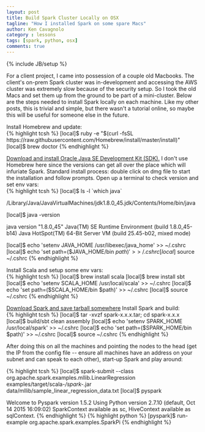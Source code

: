 ```yaml
---
layout: post
title: Build Spark Cluster Locally on OSX
tagline: "How I installed Spark on some spare Macs"
author: Ken Cavagnolo
category : lessons
tags: [spark, python, osx]
comments: true
---
```


{% include JB/setup %}

<div class="blurb">

<p>For a client project, I came into possession of a couple old
Macbooks. The client's on-prem Spark cluster was in-development and
accessing the AWS cluster was extremely slow because of the security
setup. So I took the old Macs and set them up from the ground to be
part of a mini-cluster. Below are the steps needed to install Spark
locally on each machine. Like my other posts, this is trivial and
simple, but there wasn't a tutorial online, so maybe this will be
useful for someone else in the future.</p>

<p>Install Homebrew and update:
<br>
{% highlight tcsh %}
[local]$ ruby -e "$(curl -fsSL https://raw.githubusercontent.com/Homebrew/install/master/install)"
[local]$ brew doctor
{% endhighlight %}
</p>

<p><a
href="http://www.oracle.com/technetwork/java/javase/downloads/index.html"
target="_blank">Download and install Oracle Java SE Development Kit
(SDK).</a> I don't use Homebrew here since the versions can get all
over the place which will infuriate Spark. Standard install process:
double click on dmg file to start the installation and follow
prompts. Open up a terminal to check version and set env vars:
<br>
{% highlight tcsh %}
[local]$ ls -l `which java`

/Library/Java/JavaVirtualMachines/jdk1.8.0_45.jdk/Contents/Home/bin/java

[local]$ java -version

java version "1.8.0_45"
Java(TM) SE Runtime Environment (build 1.8.0_45-b14)
Java HotSpot(TM) 64-Bit Server VM (build 25.45-b02, mixed mode)

[local]$ echo 'setenv JAVA_HOME /usr/libexec/java_home' >> ~/.cshrc
[local]$ echo 'set path=($JAVA_HOME/bin $path)' >> ~/.cshrc
[local]$ source ~/.cshrc
{% endhighlight %}
</p>

<p>Install Scala and setup some env vars:
<br>
{% highlight tcsh %}
[local]$ brew install scala
[local]$ brew install sbt
[local]$ echo 'setenv SCALA_HOME /usr/local/scala' >> ~/.cshrc
[local]$ echo 'set path=($SCALA_HOME/bin $path)' >> ~/.cshrc
[local]$ source ~/.cshrc
{% endhighlight %}
</p>

<p><a href="https://spark.apache.org/downloads.html"
target="_blank">Download Spark and save tarball somewhere</a> Install Spark and build:
<br>
{% highlight tcsh %}
[local]$ tar -xvzf spark-x.x.x.tar; cd spark-x.x.x
[local]$ build/sbt clean assembly
[local]$ echo 'setenv SPARK_HOME /usr/local/spark' >> ~/.cshrc
[local]$ echo 'set path=($SPARK_HOME/bin $path)' >> ~/.cshrc
[local]$ source ~/.cshrc
{% endhighlight %}
</p>

<p>After doing this on all the machines and pointing the nodes to the
head (get the IP from the config file -- ensure all machines have an
address on your subnet and can speak to each other), start-up Spark
and play around: <br>

{% highlight tcsh %}
[local]$ spark-submit --class org.apache.spark.examples.mllib.LinearRegression examples/target/scala-*/spark-*.jar data/mllib/sample_linear_regression_data.txt
[local]$ pyspark

Welcome to Pyspark version 1.5.2
Using Python version 2.7.10 (default, Oct 14 2015 16:09:02)
SparkContext available as sc, HiveContext available as sqlContext.
{% endhighlight %}
{% highlight python %}
[pyspark]$ run-example org.apache.spark.examples.SparkPi
{% endhighlight %}
</p>
</div>
